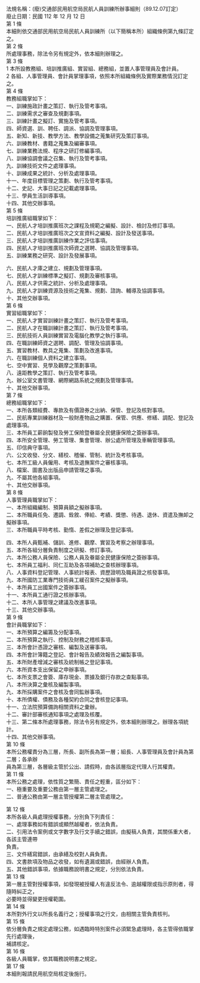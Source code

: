 法規名稱：(廢)交通部民用航空局民航人員訓練所辦事細則（89.12.07訂定）  
廢止日期：民國 112 年 12 月 12 日  
第 1 條  
本細則依交通部民用航空局民航人員訓練所（以下簡稱本所）組織條例第九條訂定之。  
第 2 條  
所處理事務，除法令另有規定外，依本細則辦理之。  
第 3 條  
1 本所設教務組、培訓推廣組、實習組、總務組，並置人事管理員及會計員。  
2 各組、人事管理員、會計員掌理事項，依照本所組織條例及實際業務情況訂定之。  
第 4 條  
教務組職掌如下：  
一、訓練施政計畫之策訂、執行及管考事項。  
二、訓練需求之審查及規劃事項。  
三、訓練計畫之擬訂、實施及管考事項。  
四、師資選、訓、聘任、調派、協調及管理事項。  
五、新知、新技、教學方法、教學設備之蒐集研究及策訂事項。  
六、訓練教材、書籍之蒐集及編審事項。  
七、訓練業務法規、程序之研訂修編事項。  
八、訓練協調會議之召集、執行及管考事項。  
九、訓練技術文件之處理事項。  
十、訓練成果之統計、分析及處理事項。  
十一、年度目標管理之策劃、執行及管考事項。  
十二、史記、大事日記之記載處理事項。  
十三、學員生活訓導事項。  
十四、其他交辦事項。  
第 5 條  
培訓推廣組職掌如下：  
一、民航人才培訓推廣班次之課程及規範之編擬、設計、檢討及修訂事項。  
二、民航人才培訓推廣班次之文宣資料之編擬、設計及發送事項。  
三、民航人才培訓推廣訓練作業之評估事項。  
四、民航人才培訓推廣班次師資之選聘、協調及管理事項。  
五、訓練業務之研究、設計及發展事項。  


六、民航人才庫之建立、規劃及管理事項。  
七、民航人才訓練標準之擬訂、規劃及審核事項。  
八、民航人才供需之統計、分析及處理事項。  
九、民航人才訓練資源及技術之蒐集、規劃、諮詢、輔導及協調事項。  
十、其他交辦事項。  
第 6 條  
實習組職掌如下：  
一、民航人才實習訓練計畫之策訂、執行及管考事項。  
二、民航人才在職訓練計畫之策訂、執行及管考事項。  
三、民航技術人員訓練實習及電腦化教學之執行事項。  
四、在職訓練師資之選聘、調配、管理及協調事項。  
五、實習教材、教具之蒐集、策劃及改進事項。  
六、在職訓練個人資料之建立事項。  
七、空中實習、見學及觀摩之策劃事項。  
八、遠距教學之策訂、執行及管考事項。  
九、辦公室文書管理、網際網路系統之規劃及管理事項。  
十、其他交辦事項。  
第 7 條  
總務組職掌如下：  
一、本所各類經費、專款及有價證券之出納、保管、登記及核對事項。  
二、民航專業訓練器材及一般財產物品之購置、保管、供應、修繕、調配、登記及處理事項。  
三、本所員工薪餉製發及勞工保險暨眷屬全民健康保險之簽辦事項。  
四、本所安全管理、勞工管理、集會管理、辦公處所管理及車輛管理事項。  
五、印信典守事項。  
六、公文收發、分文、繕校、稽催、管制、統計及考核事項。  
七、本所工級人員僱用、考核及退撫案件之審核事項。  
八、檔案、圖書及出版品申請管理之事項。  
九、不屬其他各組事項。  
十、其他交辦事項。  
第 8 條  
人事管理員職掌如下：  
一、本所組織編制、預算員額之擬辦事項。  
二、本所職員任免、遷調、銓敘、俸給、考績、獎懲、待遇、退休、資遣及撫卹之擬辦事項。  
三、本所職員平時考核、勤惰、差假之辦理及登記事項。  


四、本所人員甄補、儲訓、進修、觀摩、實習及考察之辦理事項。  
五、本所各組分層負責制度之研擬、修訂事項。  
六、本所公務人員保險、公務人員及眷屬全民健康保險之簽辦事項。  
七、本所員工福利、同仁互助及各項補助之查核辦理事項。  
八、人事資料登記管理、人事統計報表、資歷證明及職員證之核發事項。  
九、本所國防工業專門技術員工緩召案件之擬辦事項。  
十、本所員工出國案件之簽辦事項。  
十一、本所員工通行證之核辦事項。  
十二、本所人事管理之建議及改進事項。  
十三、其他交辦事項。  
第 9 條  
會計員職掌如下：  
一、本所預算之編籌及分配事項。  
二、本所預算之執行、控制及財務之稽核事項。  
三、本所會計憑證之審核、編製及送審事項。  
四、本所會計簿籍之登記、會計報告及績效報告之編製事項。  
五、本所財產增減之審核及統制帳之登記事項。  
六、本所資本支出保留之申辦事項。  
七、本所支票之會簽、庫存現金、票據及銀行存款之查點事項。  
八、本所決算之彙核及編製事項。  
九、本所採購案件之會核及會同監辦事項。  
十、本所債權、債務及各種契約合同之會核登記事項。  
十一、立法院預算備詢相關資料之彙辦。  
十二、審計部審核通知事項之處理及核覆。  
十三、第二條本所處理事務，除法令另有規定外，依本細則辦理之。辦理各項統計。  
十四、其他交辦事項。  
第 10 條  
本所公務權責分為三層，所長、副所長為第一層；組長、人事管理員及會計員為第二層；各承辦  
員為第三層，各層級主管於公出、請假時，由各該層指定代理人行其權責。  
第 11 條  
本所公務之處理，依性質之繁簡、責任之輕重，區分如下：  
一、極重要及重要公務由第一層主管處理之。  
二、普通公務由第一層主管授權第二層主管處理之。  


第 12 條  
本所各級人員處理授權事務，分別負下列責任：  
一、處理事務如有錯誤或顯然越權者，依法負責。  
二、引用法令案例或文字數字及行文手續之錯誤，由擬稿人負責，其關係重大者，各該主管連帶  
負責。  
三、文件繕寫錯誤，由承繕及校對人員負責。  
四、文書款項及物品之收發，如有遺漏或錯誤，由經辦人負責。  
五、其他錯誤事項，依據職務說明書之規定，分別依法負責。  
第 13 條  
第一層主管對授權事項，如發現被授權人有違反法令、逾越權限或指示原則者，得隨時糾正之，  
必要時並得變更授權範圍。  
第 14 條  
本所對外行文以所長名義行之；授權事項之行文，由相關主管負責核判。  
第 15 條  
依分層負責之規定處理公務，如遇臨時特別案件必須緊急處理時，各主管得依職掌先行處理後，  
補請核定。  
第 16 條  
各級人員職掌，依其職務說明書之規定。  
第 17 條  
本細則報請民用航空局核定後施行。  


